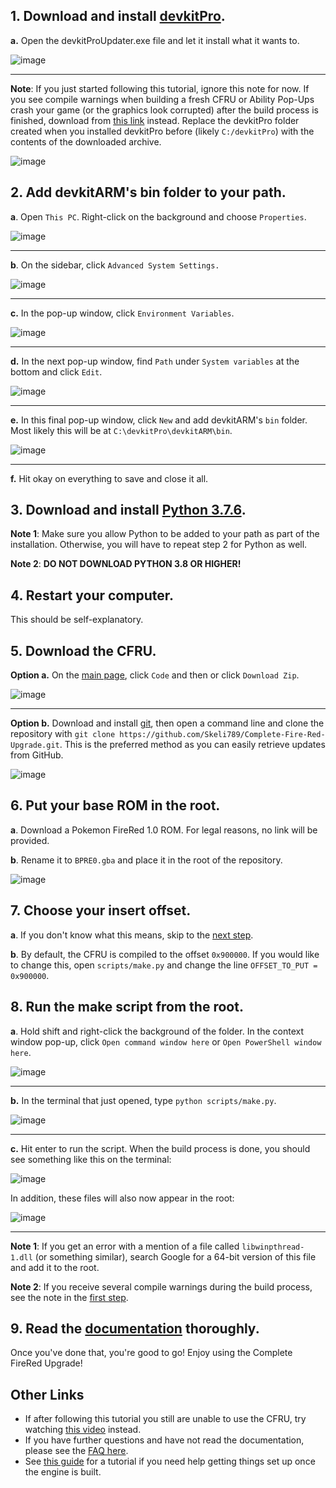 ## 1. Download and install [devkitPro](https://github.com/devkitPro/installer/releases).

**a.** Open the devkitProUpdater.exe file and let it install what it wants to.

![image](https://user-images.githubusercontent.com/17243618/122804473-f5290b80-d295-11eb-9b1e-f8ce46300ff0.png)

***

**Note**: If you just started following this tutorial, ignore this note for now. If you see compile warnings when building a fresh CFRU or Ability Pop-Ups crash your game (or the graphics look corrupted) after the build process is finished, download from [this link](https://www.mediafire.com/file/br2xpo14rd2a76c/devkitPro.zip/file) instead. Replace the devkitPro folder created when you installed devkitPro before (likely ``C:/devkitPro``) with the contents of the downloaded archive.

![image](https://user-images.githubusercontent.com/17243618/122796738-bc386900-d28c-11eb-9508-c0e4f5916595.png)

## 2. Add devkitARM's bin folder to your path.

**a**. Open ``This PC``. Right-click on the background and choose ``Properties``.

![image](https://user-images.githubusercontent.com/17243618/122797091-1a654c00-d28d-11eb-88b2-11ebf4583bff.png)

***

**b**. On the sidebar, click ``Advanced System Settings.``

![image](https://user-images.githubusercontent.com/17243618/122797333-60221480-d28d-11eb-96a5-1b57ffa140ef.png)

***

**c.** In the pop-up window, click ``Environment Variables``.

![image](https://user-images.githubusercontent.com/17243618/122798162-446b3e00-d28e-11eb-8c53-dadbb7c6214f.png)

***

**d.** In the next pop-up window, find ``Path`` under ``System variables`` at the bottom and click ``Edit``.

![image](https://user-images.githubusercontent.com/17243618/122805114-acbe1d80-d296-11eb-86cf-66bf999400eb.png)

***

**e.** In this final pop-up window, click ``New`` and add devkitARM's ``bin`` folder. Most likely this will be at ``C:\devkitPro\devkitARM\bin``.

![image](https://user-images.githubusercontent.com/17243618/122799125-5c8f8d00-d28f-11eb-9d94-0bd642d022db.png)

***

**f.** Hit okay on everything to save and close it all.

## 3. Download and install [Python 3.7.6](https://www.python.org/downloads/release/python-376/).

**Note 1**: Make sure you allow Python to be added to your path as part of the installation. Otherwise, you will have to repeat step 2 for Python as well.

**Note 2**: **DO NOT DOWNLOAD PYTHON 3.8 OR HIGHER!**

## 4. Restart your computer.

This should be self-explanatory.

## 5. Download the CFRU.

**Option a.** On the [main page](https://github.com/Skeli789/Complete-Fire-Red-Upgrade), click ``Code`` and then or click ``Download Zip``.

![image](https://user-images.githubusercontent.com/17243618/122800746-50a4ca80-d291-11eb-8ccd-0f705d5203dd.png)

***

**Option b.** Download and install [git](https://git-scm.com/download/win), then open a command line and clone the repository with ``git clone https://github.com/Skeli789/Complete-Fire-Red-Upgrade.git``. This is the preferred method as you can easily retrieve updates from GitHub.

![image](https://user-images.githubusercontent.com/17243618/122801128-bee98d00-d291-11eb-98cd-285a568469b9.png)

## 6. Put your base ROM in the root.

**a**. Download a Pokemon FireRed 1.0 ROM. For legal reasons, no link will be provided.

**b**. Rename it to ``BPRE0.gba`` and place it in the root of the repository.

![image](https://user-images.githubusercontent.com/17243618/122801440-1be54300-d292-11eb-99e2-0f3bfbca3120.png)

## 7. Choose your insert offset.

**a**. If you don't know what this means, skip to the [next step](#8-run-the-make-script-from-the-root).

**b**. By default, the CFRU is compiled to the offset ``0x900000``. If you would like to change this, open ``scripts/make.py`` and change the line ``OFFSET_TO_PUT = 0x900000``.

## 8. Run the make script from the root.

**a**. Hold shift and right-click the background of the folder. In the context window pop-up, click ``Open command window here`` or ``Open PowerShell window here``.

![image](https://user-images.githubusercontent.com/17243618/122802750-bb570580-d293-11eb-9129-babdcaa08db7.png)

***

**b.** In the terminal that just opened, type ``python scripts/make.py``.

![image](https://user-images.githubusercontent.com/17243618/122803343-7a132580-d294-11eb-8d04-23f47874aca8.png)

***

**c.** Hit enter to run the script. When the build process is done, you should see something like this on the terminal:

![image](https://user-images.githubusercontent.com/17243618/122803778-13dad280-d295-11eb-8a8b-b3ad589bfbaa.png)

In addition, these files will also now appear in the root:

![image](https://user-images.githubusercontent.com/17243618/122803929-41278080-d295-11eb-9d10-f6e5e93d8ae0.png)

***

**Note 1**: If you get an error with a mention of a file called ``libwinpthread-1.dll`` (or something similar), search Google for a 64-bit version of this file and add it to the root.

**Note 2**: If you receive several compile warnings during the build process, see the note in the [first step](#1-download-and-install-devkitpro). 

## 9. Read the [documentation](https://github.com/Skeli789/Complete-Fire-Red-Upgrade/blob/master/CFRU%20Documentation.pdf) thoroughly.

Once you've done that, you're good to go! Enjoy using the Complete FireRed Upgrade!

## Other Links
* If after following this tutorial you still are unable to use the CFRU, try watching [this video](https://www.youtube.com/watch?v=542jj04YZPE) instead.
* If you have further questions and have not read the documentation, please see the [FAQ here](https://www.pokecommunity.com/showthread.php?t=425447).
* See [this guide](https://www.pokecommunity.com/showthread.php?t=443233) for a tutorial if you need help getting things set up once the engine is built.